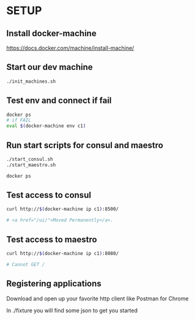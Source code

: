 
SETUP
==========================

Install docker-machine
--------------------------
https://docs.docker.com/machine/install-machine/

Start our dev machine
--------------------------
```bash
./init_machines.sh
```

Test env and connect if fail
--------------------------
```bash
docker ps
# if FAIL
eval $(docker-machine env c1)
```

Run start scripts for consul and maestro
--------------------------
```bash
./start_consul.sh
./start_maestro.sh

docker ps
```

Test access to consul
---------------------------
```bash
curl http://$(docker-machine ip c1):8500/

# <a href="/ui/">Moved Permanently</a>.
```


Test access to maestro
---------------------------
```bash
curl http://$(docker-machine ip c1):8080/

# Cannot GET /
```

Registering applications
--------------------------
Download and open up your favorite http client like Postman for Chrome

In ./fixture you will find some json to get you started